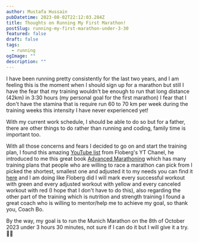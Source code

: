 ```yaml
---
author: Mustafa Hussain
pubDatetime: 2023-08-02T22:12:03.284Z
title: Thoughts on Running My First Marathon!
postSlug: running-my-first-marathon-under-3-30
featured: false
draft: false
tags:
  - running
ogImage: ""
description: ""
---
```


I have been running pretty consistently for the last two years, and I am feeling this is the moment when I should sign up for a marathon but still I have the fear that my training wouldn't be enough to run that long distance (42km) in 3:30 hours (my personal goal for the first marathon) I fear that I don't have the stamina that is require run 60 to 70 km per week during the training weeks this intensity I have never experienced yet! 

With my current work schedule, I should be able to do so but for a father, there are other things to do rather than running and coding, family time is important too.

With all those concerns and fears I decided to go on and start the training plan, I found this amazing [YouTube list](https://www.youtube.com/playlist?list=PLO05AdllSAieCsZxOI8yG1cCfLe5LAScj) from Floberg's YT Chanel, he introduced to me this great book [Advanced Marathoning](https://www.amazon.de/-/en/Pete-Pfitzinger/dp/149256866X) which has many training plans that people who are willing to race a marathon can pick from I picked the shortest, smallest one and adjusted it to my needs you can find it [here](https://docs.google.com/spreadsheets/d/1QuTjz59TZ8hLkRUCA-kXY8Db-ZEpGPQhNHsTGGDNW_o/edit#gid=0) and I am doing like Floberg did I will mark every successful workout with green and every adjusted workout with yellow and every canceled workout with red (I hope that I don't have to do this), also regarding the other part of the training which is nutrition and strength training I found a great coach who is willing to mentor/help me to achieve my goal, so thank you, Coach Bo.

By the way, my goal is to run the Munich Marathon on the 8th of October 2023 under 3 hours 30 minutes, not sure if I can do it but I will give it a try. 🤞🏾
